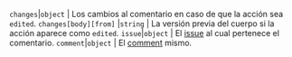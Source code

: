 `changes`|`object` | Los cambios al comentario en caso de que la acción sea `edited`. `changes[body][from]` |`string` | La versión previa del cuerpo si la acción aparece como `edited`. `issue`|`object` | El [issue](/v3/issues/) al cual pertenece el comentario. `comment`|`object` | El [comment](/v3/issues/comments/) mismo.